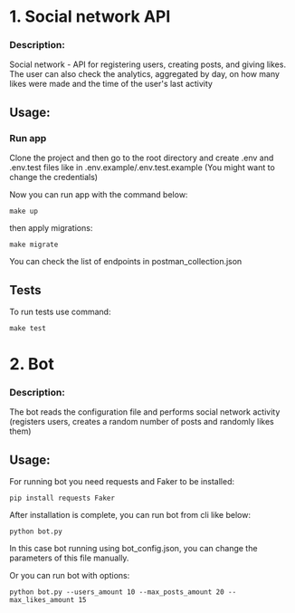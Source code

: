 # 1. Social network API


### Description: 
Social network - API for registering users, creating posts, and giving likes. The user can also check the analytics, aggregated by day, on how many likes were made and the time of the user's last activity


## Usage:


### Run app

Clone the project and then go to the root directory and create .env and .env.test files like in .env.example/.env.test.example (You might want to change the credentials)

Now you can run app with the command below:

```commandline
make up
```
then apply migrations:
```commandline
make migrate
```
You can check the list of endpoints in postman_collection.json

## Tests

To run tests use command:

```commandline
make test
```


# 2. Bot

### Description: 
The bot reads the configuration file and performs social network activity (registers users, creates a random number of posts and randomly likes them)

## Usage:

For running bot you need requests and Faker to be installed:

```commandline
pip install requests Faker
```

After installation is complete, you can run bot from cli like below:

```commandline
python bot.py
```


In this case bot running using bot_config.json, you can change the parameters of this file manually.

Or you can run bot with options:

```commandline
python bot.py --users_amount 10 --max_posts_amount 20 --max_likes_amount 15
```
